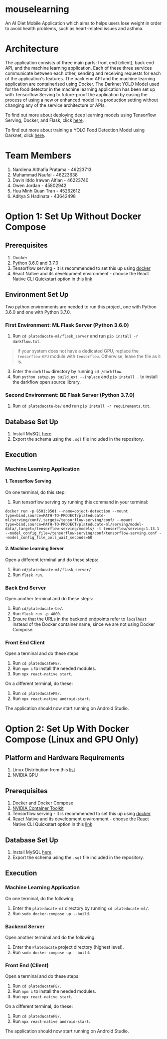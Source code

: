 # mouselearning
An AI Diet Mobile Application which aims to helps users lose weight in order to avoid health problems, such as heart-related issues and asthma.

# Architecture
The application consists of three main parts: front end (client), back end API, and the machine learning application. Each of these three services communicate between each other, sending and receiving requests for each of the application's features. The back end API and the machine learning application are containerised using Docker. The Darknet YOLO Model used for the food detector in the machine learning application has been set up with Tensorflow Serving to future-proof the application by easing the process of using a new or enhanced model in a production setting without changing any of the service architecture or APIs. 

To find out more about deploying deep learning models using Tensorflow Serving, Docker, and Flask, click [here](https://towardsdatascience.com/deploying-deep-learning-models-using-tensorflow-serving-with-docker-and-flask-3b9a76ffbbda).

To find out more about training a YOLO Food Detection Model using Darknet, click [here](http://bennycheung.github.io/yolo-for-real-time-food-detection).


# Team Members
1. Nardiena Althafia Pratama - 46223713
2. Muhammad Naufal - 46223638
3. Davin Iddo Irawan Alfian - 46223740
4. Owen Jordan - 45802942
5. Huu Minh Quan Tran - 45262612
6. Aditya S Hadinata - 43642498


# Option 1: Set Up Without Docker Compose
## Prerequisites
1. Docker
2. Python 3.6.0 and 3.7.0
3. Tensorflow serving - it is recommended to set this up using [docker](https://www.tensorflow.org/tfx/serving/docker)
4. React Native and its development environment - choose the React Native CLI Quickstart option in this [link](https://reactnative.dev/docs/environment-setup)

## Environment Set Up
Two python environments are needed to run this project, one with Python 3.6.0 and one with Python 3.7.0.

### First Environment: ML Flask Server (Python 3.6.0)
1. Run `cd plateducate-ml/flask_server` and run `pip install -r darkflow.txt`.

> If your system does not have a dedicated GPU, replace the `tensorflow-GPU` module with `tensorflow`. Otherwise, leave the file as it is.

3. Enter the `darkflow` directory by running `cd /darkflow`.
4. Run `python setup.py build_ext --inplace` and `pip install .` to install the darkflow open source library.

### Second Environment: BE Flask Server (Python 3.7.0)
1. Run `cd plateducate-be/` and run `pip install -r requirements.txt`.

## Database Set Up
1. Install MySQL [here](https://dev.mysql.com/doc/mysql-installation-excerpt/5.7/en/).
2. Export the schema using the `.sql` file included in the repository.

## Execution
### Machine Learning Application
#### 1. Tensorflow Serving
On one terminal, do this step:

1. Run tensorflow serving by running this command in your terminal:
```
docker run -p 8501:8501 --name=object-detection --mount type=bind,source=PATH-TO-PROJECT/plateducate-ml/serving/conf/,target=/tensorflow-serving/conf/ --mount type=bind,source=PATH-TO-PROJECT/plateducate-ml/serving/model-data/,target=/tensorflow-serving/models/ -t tensorflow/serving:1.13.1 --model_config_file=/tensorflow-serving/conf/tensorflow-serving.conf --model_config_file_poll_wait_seconds=60
```

#### 2. Machine Learning Server
Open a different terminal and do these steps:

1. Run `cd/plateducate-ml/flask_server/`
2. Run `flask run`.

### Back End Server
Open another terminal and do these steps:

1. Run `cd/plateducate-be/`.
2. Run `flask run -p 4000`.
3. Ensure that the URLs in the backend endpoints refer to `localhost` instead of the Docker container name, since we are not using Docker Compose.

### Front End Client
Open a terminal and do these steps:
1. Run `cd plateducateFE/`.
2. Run `npm i` to install the needed modules.
3. Run `npx react-native start`.

On a different terminal, do these:
1. Run `cd plateducateFE/`.
2. Run `npx react-native android-start`.

The application should now start running on Android Studio.

# Option 2: Set Up With Docker Compose (Linux and GPU Only)

## Platform and Hardware Requirements
1. Linux Distribution from this [list](https://docs.nvidia.com/datacenter/cloud-native/container-toolkit/install-guide.html#linux-distributions)
2. NVIDIA GPU

## Prerequisites
1. Docker and Docker Compose
2. [NVIDIA Container Toolkit](https://docs.nvidia.com/datacenter/cloud-native/container-toolkit/install-guide.html)
3. Tensorflow serving - it is recommended to set this up using [docker](https://www.tensorflow.org/tfx/serving/docker)
4. React Native and its development environment - choose the React Native CLI Quickstart option in this [link](https://reactnative.dev/docs/environment-setup)

## Database Set Up
1. Install MySQL [here](https://dev.mysql.com/doc/mysql-installation-excerpt/5.7/en/).
2. Export the schema using the `.sql` file included in the repository.

## Execution

### Machine Learning Application
On one terminal, do the following:
1. Enter the `plateducate-ml` directory by running `cd plateducate-ml/`.
2. Run `sudo docker-compose up --build`.

### Backend Server
Open another terminal and do the following:
1. Enter the `Plateducate` project directory (highest level).
2. Run `sudo docker-compose up --build`.

### Front End (Client)
Open a terminal and do these steps:
1. Run `cd plateducateFE/`.
2. Run `npm i` to install the needed modules.
3. Run `npx react-native start`.

On a different terminal, do these:
1. Run `cd plateducateFE/`.
2. Run `npx react-native android-start`.

The application should now start running on Android Studio.
